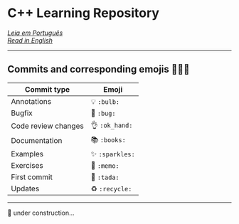 # C++ Learning Repository

*[Leia em Português](#portuguese-pt-br)<br>
[Read in English](#english)*

---

## Commits and corresponding emojis 🧑🏻‍💻

<table>
  <thead>
    <tr>
      <th>Commit type</th>
      <th>Emoji</th>
    </tr>
  </thead>
 <tbody>
    <tr>
      <td>Annotations</td>
      <td>💡 <code alt="bulb">:bulb:</code></td>
    </tr>
    <tr>
      <td>Bugfix</td>
      <td>🐛 <code alt="bug">:bug:</code></td>
    </tr>
    <tr>
      <td>Code review changes</td>
      <td>👌 <code alt="ok hand">:ok_hand:</code></td>
    </tr>
    <tr>
      <td>Documentation</td>
      <td>📚 <code alt="books">:books:</code></td>
    </tr>
    <tr>
      <td>Examples</td>
      <td>✨ <code alt="sparkles">:sparkles:</code></td>
    </tr>
    <tr>
      <td>Exercises</td>
      <td>📝 <code alt="memo">:memo:</code></td>
    </tr>
    <tr>
      <td>First commit</td>
      <td>🎉 <code alt="tada">:tada:</code></td>
    </tr>
    <tr>
        <td>Updates</td>
        <td>♻️ <code alt="recycle">:recycle:</code></td>
    </tr>
  </tbody>
</table>

---

🚧 under construction...
